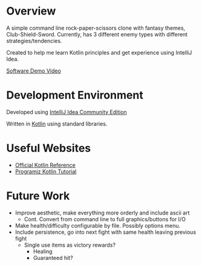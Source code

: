 # Overview

A simple command line rock-paper-scissors clone with fantasy themes, Club-Shield-Sword.
Currently, has 3 different enemy types with different strategies/tendencies.


Created to help me learn Kotlin principles and get experience using IntelliJ Idea.

[Software Demo Video](http://youtube.link.goes.here)

# Development Environment

Developed using [IntelliJ Idea Community Edition](https://www.jetbrains.com/idea/)

Written in [Kotlin](https://kotlinlang.org/) using standard libraries.

# Useful Websites

* [Official Kotlin Reference](https://kotlinlang.org/docs/home.html)
* [Programiz Kotlin Tutorial](https://www.programiz.com/kotlin-programming)

# Future Work

* Improve aesthetic, make everything more orderly and include ascii art
  * Cont. Convert from command line to full graphics/buttons for I/O
* Make health/difficulty configurable by file. Possibly options menu.
* Include persistence, go into next fight with same health leaving previous fight
  * Single use items as victory rewards?
    * Healing
    * Guaranteed hit?